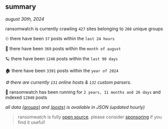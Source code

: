
## summary
_august 30th, 2024_

ransomwatch is currently crawling `427` sites belonging to `208` unique groups

⏲ there have been `37` posts within the `last 24 hours`

🦈 there have been `369` posts within the `month of august`

🪐 there have been `1248` posts within the `last 90 days`

🏚 there have been `3391` posts within the `year of 2024`

_⚙️ there are currently `131` online hosts & `132` custom parsers._

🦕 ransomwatch has been running for `2 years, 11 months and 26 days` and indexed `12848` posts

_all data  [(groups)](http://ransomwhat.telemetry.ltd/groups) and [(posts)](http://ransomwhat.telemetry.ltd/posts) is available in JSON (updated hourly)_

> ransomwatch is fully [open source](https://github.com/joshhighet/ransomwatch#ransomwatch--). please consider [sponsoring](https://github.com/sponsors/joshhighet) if you find it useful!
